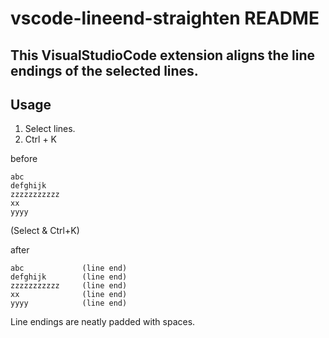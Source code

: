 # vscode-lineend-straighten README

This VisualStudioCode extension aligns the line endings of the selected lines.
----
## Usage
1. Select lines.
2. Ctrl + K

before
```
abc
defghijk
zzzzzzzzzzz
xx
yyyy
```

 (Select & Ctrl+K)

after
```
abc             (line end)
defghijk        (line end)
zzzzzzzzzzz     (line end)
xx              (line end)
yyyy            (line end)
```
Line endings are neatly padded with spaces.
